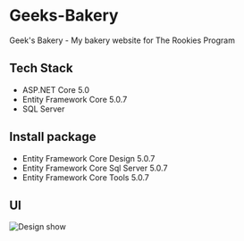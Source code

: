 # Geeks-Bakery
 Geek's Bakery - My bakery website for The Rookies Program

 ## Tech Stack
 - ASP.NET Core 5.0
 - Entity Framework Core 5.0.7
 - SQL Server

 ## Install package
 - Entity Framework Core Design 5.0.7
 - Entity Framework Core Sql Server 5.0.7
 - Entity Framework Core Tools 5.0.7

 ## UI
![Design show](https://user-images.githubusercontent.com/44517184/124892792-6130a100-e004-11eb-8eba-d5b8e0012433.png)
